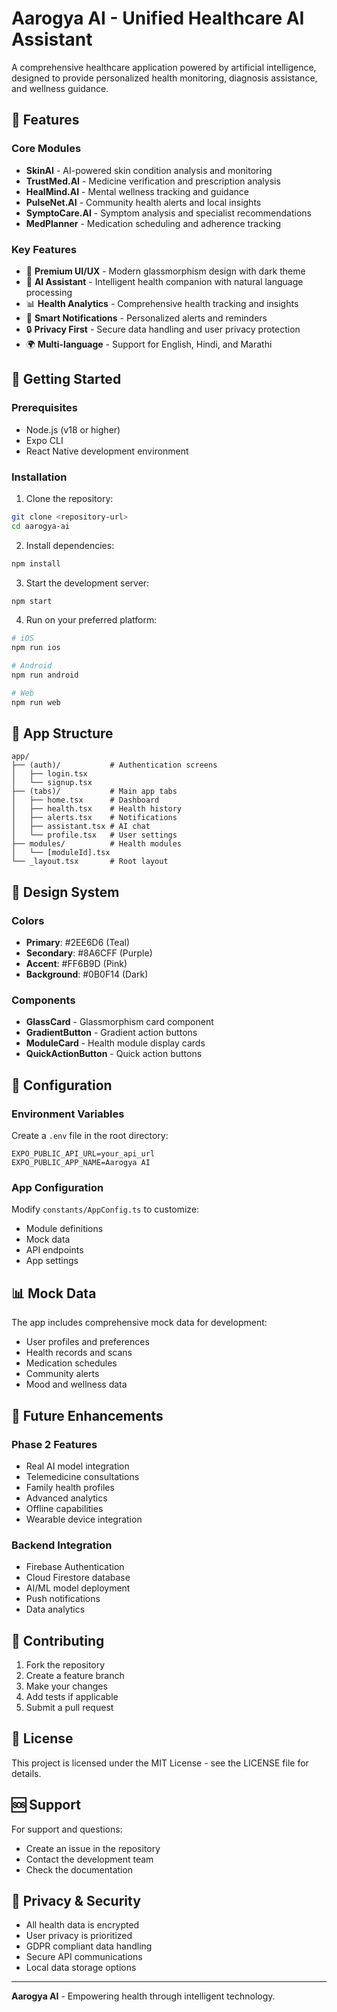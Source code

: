 # Aarogya AI - Unified Healthcare AI Assistant

A comprehensive healthcare application powered by artificial intelligence, designed to provide personalized health monitoring, diagnosis assistance, and wellness guidance.

## 🏥 Features

### Core Modules

- **SkinAI** - AI-powered skin condition analysis and monitoring
- **TrustMed.AI** - Medicine verification and prescription analysis
- **HealMind.AI** - Mental wellness tracking and guidance
- **PulseNet.AI** - Community health alerts and local insights
- **SymptoCare.AI** - Symptom analysis and specialist recommendations
- **MedPlanner** - Medication scheduling and adherence tracking

### Key Features

- 🎨 **Premium UI/UX** - Modern glassmorphism design with dark theme
- 🤖 **AI Assistant** - Intelligent health companion with natural language processing
- 📊 **Health Analytics** - Comprehensive health tracking and insights
- 🔔 **Smart Notifications** - Personalized alerts and reminders
- 🔒 **Privacy First** - Secure data handling and user privacy protection
- 🌍 **Multi-language** - Support for English, Hindi, and Marathi

## 🚀 Getting Started

### Prerequisites

- Node.js (v18 or higher)
- Expo CLI
- React Native development environment

### Installation

1. Clone the repository:
```bash
git clone <repository-url>
cd aarogya-ai
```

2. Install dependencies:
```bash
npm install
```

3. Start the development server:
```bash
npm start
```

4. Run on your preferred platform:
```bash
# iOS
npm run ios

# Android
npm run android

# Web
npm run web
```

## 📱 App Structure

```
app/
├── (auth)/           # Authentication screens
│   ├── login.tsx
│   └── signup.tsx
├── (tabs)/           # Main app tabs
│   ├── home.tsx      # Dashboard
│   ├── health.tsx    # Health history
│   ├── alerts.tsx    # Notifications
│   ├── assistant.tsx # AI chat
│   └── profile.tsx   # User settings
├── modules/          # Health modules
│   └── [moduleId].tsx
└── _layout.tsx       # Root layout
```

## 🎨 Design System

### Colors
- **Primary**: #2EE6D6 (Teal)
- **Secondary**: #8A6CFF (Purple)
- **Accent**: #FF6B9D (Pink)
- **Background**: #0B0F14 (Dark)

### Components
- **GlassCard** - Glassmorphism card component
- **GradientButton** - Gradient action buttons
- **ModuleCard** - Health module display cards
- **QuickActionButton** - Quick action buttons

## 🔧 Configuration

### Environment Variables
Create a `.env` file in the root directory:
```env
EXPO_PUBLIC_API_URL=your_api_url
EXPO_PUBLIC_APP_NAME=Aarogya AI
```

### App Configuration
Modify `constants/AppConfig.ts` to customize:
- Module definitions
- Mock data
- API endpoints
- App settings

## 📊 Mock Data

The app includes comprehensive mock data for development:
- User profiles and preferences
- Health records and scans
- Medication schedules
- Community alerts
- Mood and wellness data

## 🔮 Future Enhancements

### Phase 2 Features
- Real AI model integration
- Telemedicine consultations
- Family health profiles
- Advanced analytics
- Offline capabilities
- Wearable device integration

### Backend Integration
- Firebase Authentication
- Cloud Firestore database
- AI/ML model deployment
- Push notifications
- Data analytics

## 🤝 Contributing

1. Fork the repository
2. Create a feature branch
3. Make your changes
4. Add tests if applicable
5. Submit a pull request

## 📄 License

This project is licensed under the MIT License - see the LICENSE file for details.

## 🆘 Support

For support and questions:
- Create an issue in the repository
- Contact the development team
- Check the documentation

## 🔐 Privacy & Security

- All health data is encrypted
- User privacy is prioritized
- GDPR compliant data handling
- Secure API communications
- Local data storage options

---

**Aarogya AI** - Empowering health through intelligent technology.
